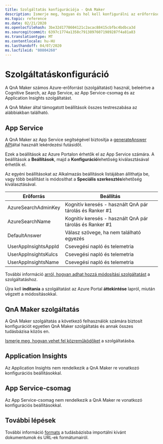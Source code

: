 ```yaml
---
title: Szolgáltatás konfigurációja - QnA Maker
description: Ismerje meg, hogyan és hol kell konfigurálni az erőforrásokat.
ms.topic: reference
ms.date: 02/21/2020
ms.openlocfilehash: 3be32d1778604121c2acac88415cbfbc4bdbca3d
ms.sourcegitcommit: 6397c1774a1358c79138976071989287f4a81a83
ms.translationtype: MT
ms.contentlocale: hu-HU
ms.lasthandoff: 04/07/2020
ms.locfileid: "80804260"
---
```

# <a name="service-configuration"></a>Szolgáltatáskonfiguráció

A QnA Maker számos Azure-erőforrást (szolgáltatást) használ, beleértve a Cognitive Search, az App Service, az App Service-csomag és az Application Insights szolgáltatást.

A QnA Maker által támogatott beállítások összes testreszabása az alábbiakban található.

## <a name="app-service"></a>App Service

A QnA Maker az App Service segítségével biztosítja a [generateAnswer API](https://docs.microsoft.com/rest/api/cognitiveservices/qnamakerruntime/runtime/generateanswer)által használt lekérdezési futásidőt.


Ezek a beállítások az Azure Portalon érhetők el az App Service számára. A beállítások a **Beállítások**, majd a **Konfiguráció**lehetőség kiválasztásával érhetők el.

Az egyéni beállításokat az Alkalmazás beállítások listájában állíthatja be, vagy több beállítást is módosíthat a **Speciális szerkesztés**lehetőség kiválasztásával.

|Erőforrás|Beállítás|
|--|--|
|AzureSearchAdminKey|Kognitív keresés - használt QnA pár tárolás és Ranker #1|
|AzureSearchName|Kognitív keresés - használt QnA pár tárolás és Ranker #1|
|DefaultAnswer|Válasz szövege, ha nem található egyezés|
|UserAppInsightsAppId|Csevegési napló és telemetria|
|UserAppInsightsKulcs|Csevegési napló és telemetria|
|UserAppInsightsName|Csevegési napló és telemetria|

További információ [arról, hogyan adhat hozzá módosítási szolgáltatást](./how-to/set-up-qnamaker-service-azure.md#configure-qna-maker-to-use-different-cognitive-search-resource) a szolgáltatáshoz.

Újra kell **indítania** a szolgáltatást az Azure Portal **áttekintése** lapról, miután végzett a módosításokkal.

## <a name="qna-maker-service"></a>QnA Maker szolgáltatás

A QnA Maker szolgáltatás a következő felhasználók számára biztosít konfigurációt egyetlen QnA Maker szolgáltatás és annak összes tudásbázisa közös en.

[Ismerje meg, hogyan vehet fel közreműködőket](./how-to/collaborate-knowledge-base.md) a szolgáltatásba.

## <a name="application-insights"></a>Application Insights

Az Application Insights nem rendelkezik a QnA Maker re vonatkozó konfigurációs beállításokkal.

## <a name="app-service-plan"></a>App Service-csomag

Az App Service-csomag nem rendelkezik a QnA Maker re vonatkozó konfigurációs beállításokkal.

## <a name="next-steps"></a>További lépések

További információ [formats](reference-document-format-guidelines.md) a tudásbázisba importálni kívánt dokumentumok és URL-ek formátumairól.